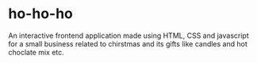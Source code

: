 # ho-ho-ho
An interactive frontend application made using HTML, CSS and javascript for a small business related to chirstmas and its gifts like candles and hot choclate mix etc.
